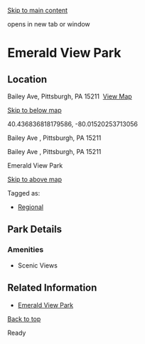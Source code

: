 [Skip to main content](https://www.pittsburghpa.gov/Whats-In-My-Area-Map/Regional-Parks/Emerald-View-Park#main-content)

opens in new tab or window

# Emerald View Park

## Location

Bailey Ave, Pittsburgh, PA 15211  [View Map](https://maps.google.com/?q=%20Bailey%20Ave%20%20Pittsburgh,%20PA%2015211)

[Skip to below map](https://www.pittsburghpa.gov/Whats-In-My-Area-Map/Regional-Parks/Emerald-View-Park#map-bottom)

40.436836818179586, -80.01520253713056


Bailey Ave ,
Pittsburgh, PA 15211


Bailey Ave ,
Pittsburgh, PA 15211

Emerald View Park


[Skip to above map](https://www.pittsburghpa.gov/Whats-In-My-Area-Map/Regional-Parks/Emerald-View-Park#map-top)

Tagged as:

- [Regional](https://www.pittsburghpa.gov/Whats-In-My-Area-Map/Regional-Parks/Emerald-View-Park?dlv_OC%20CL%20City%20Parks%20Reserves%20Listing=(dd_OC%20Park%20Categories=Regional))

## Park Details

### Amenities

- Scenic Views

## Related Information

- [Emerald View Park](https://storymaps.arcgis.com/stories/37a1bba97fd24115850285bd50f4cf55 "Emerald View Park")

[Back to top](https://www.pittsburghpa.gov/Whats-In-My-Area-Map/Regional-Parks/Emerald-View-Park#body-top)

Ready
